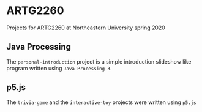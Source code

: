 # ARTG2260
Projects for ARTG2260 at Northeastern University spring 2020

## Java Processing
The `personal-introduction` project is a simple introduction slideshow like program written using `Java Processing 3`.

## p5.js
The `trivia-game` and the `interactive-toy` projects were written using `p5.js`
